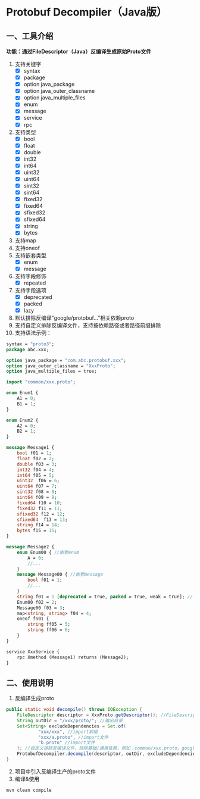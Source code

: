 # Protobuf Decompiler（Java版）
## 一、工具介绍
**功能：通过FileDescriptor（Java）反编译生成原始Proto文件**
1. 支持关键字
   - [x] syntax
   - [x] package
   - [x] option java_package
   - [x] option java_outer_classname
   - [x] option java_multiple_files
   - [x] enum
   - [x] message
   - [x] service
   - [x] rpc
2. 支持类型
    - [x] bool
    - [x] float
    - [x] double
    - [x] int32
    - [x] int64
    - [x] uint32
    - [x] uint64
    - [x] sint32
    - [x] sint64
    - [x] fixed32
    - [x] fixed64
    - [x] sfixed32
    - [x] sfixed64
    - [x] string
    - [x] bytes
3. 支持map
4. 支持oneof
5. 支持嵌套类型
   - [x] enum
   - [x] message
6. 支持字段修饰
   - [x] repeated
7. 支持字段选项
   - [x] deprecated
   - [x] packed
   - [x] lazy
8. 默认排除反编译"google/protobuf..."相关依赖proto
9. 支持自定义排除反编译文件，支持按依赖路径或者路径前缀排除
10. 支持语法示例：
```protobuf
syntax = "proto3";
package abc.xxx;

option java_package = "com.abc.protobuf.xxx";
option java_outer_classname = "XxxProto";
option java_multiple_files = true;

import "common/xxx.proto";

enum Enum1 {
    A1 = 0;
    B1 = 1;
}

enum Enum2 {
    A2 = 0;
    B2 = 1;
}

message Message1 {
    bool f01 = 1;
    float f02 = 2;
    double f03 = 3;
    int32 f04 = 4;
    int64 f05 = 5;
    uint32  f06 = 6;
    uint64 f07 = 7;
    sint32 f08 = 8;
    sint64 f09 = 9;
    fixed64 f10 = 10;
    fixed32 f11 = 11;
    sfixed32 f12 = 12;
    sfixed64  f13 = 13;
    string f14 = 14;
    bytes f15 = 15;
}

message Message2 {
    enum Enum00 { //嵌套enum
        A = 0;
        //...
    }
    message Message00 { //嵌套message
        bool f01 = 1;
        //...
    }
    string f01 = 1 [deprecated = true, packed = true, weak = true]; //字段选项
    Enum00 f02 = 2;
    Message00 f03 = 3;
    map<string, string> f04 = 4;
    oneof fn01 {
        string ff05 = 5;
        string ff06 = 6;
    }
}

service XxxService {
    rpc Xmethod (Message1) returns (Message2);
}
```
## 二、使用说明
1. 反编译生成proto
```java
public static void decompile() throws IOException {
    FileDescriptor descriptor = XxxProto.getDescriptor(); //FileDescriptor
    String outDir = "/xxx/proto/"; //输出目录
    Set<String> excludeDependencies = Set.of(
            "xxx/xxx", //import前缀
            "xxx/a.proto", //import文件
            "b.proto" //import文件
    ); //自定义排除反编译文件，排除基础/通用依赖，例如：common/xxx.proto、google/protobuf/xxx
    ProtobufDecompiler.decompile(descriptor, outDir, excludeDependencies);
}
```
2. 项目中引入反编译生产的proto文件
3. 编译&使用
```shell
mvn clean compile
```